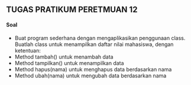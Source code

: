 ## TUGAS PRATIKUM PERETMUAN 12

#### Soal
- Buat program sederhana dengan mengaplikasikan penggunaan class. Buatlah
  class untuk menampilkan daftar nilai mahasiswa, dengan ketentuan:
-  Method tambah() untuk menambah data
-  Method tampilkan() untuk menampilkan data
-  Method hapus(nama) untuk menghapus data berdasarkan nama
-  Method ubah(nama) untuk mengubah data berdasarkan nama
